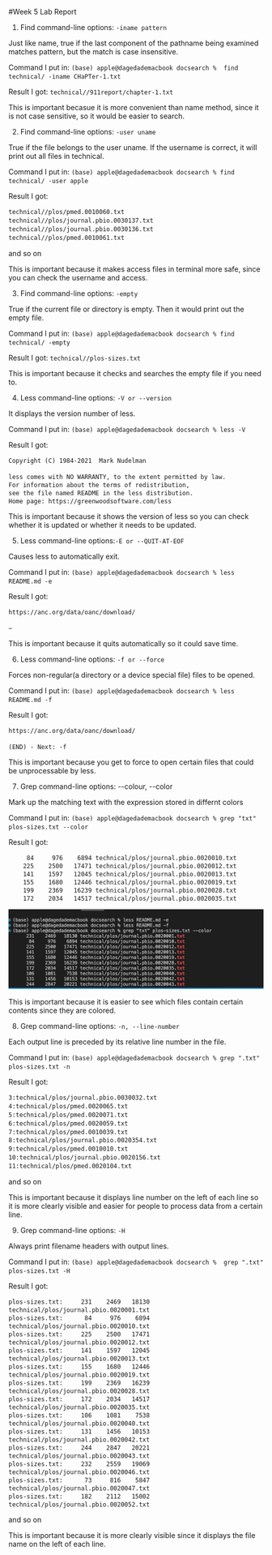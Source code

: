 #Week 5 Lab Report
1. Find command-line options: ```-iname pattern```

Just like name, true if the last component of the pathname being examined matches pattern, but the match is case insensitive.

Command I put in:
```(base) apple@dagedademacbook docsearch %  find technical/ -iname CHaPTer-1.txt```

Result I got:
```technical//911report/chapter-1.txt```

This is important becasue it is more convenient than name method, since it is not case sensitive, so it would be easier to search.

2. Find command-line options: ```-user uname```

True if the file belongs to the user uname. If the username is correct, it will print out all files in technical.

Command I put in:
```(base) apple@dagedademacbook docsearch % find technical/ -user apple```

Result I got:
```technical//plos/pmed.0010048.txt
technical//plos/pmed.0010060.txt
technical//plos/journal.pbio.0030137.txt
technical//plos/journal.pbio.0030136.txt
technical//plos/pmed.0010061.txt
```
and so on

This is important because it makes access files in terminal more safe, since you can check the username and access. 

3. Find command-line options: ```-empty``` 

True if the current file or directory is empty. Then it would print out the empty file. 

Command I put in:
```(base) apple@dagedademacbook docsearch % find technical/ -empty```

Result I got:
```technical//plos-sizes.txt```

This is important because it checks and searches the empty file if you need to.

4. Less command-line options: ```-V or --version```

It displays the version number of less.

Command I put in:
```(base) apple@dagedademacbook docsearch % less -V```

Result I got:
```less 581.2 (POSIX regular expressions)
Copyright (C) 1984-2021  Mark Nudelman

less comes with NO WARRANTY, to the extent permitted by law.
For information about the terms of redistribution,
see the file named README in the less distribution.
Home page: https://greenwoodsoftware.com/less
```

This is important because it shows the version of less so you can check whether it is updated or whether it needs to be updated.

5. Less command-line options:```-E or --QUIT-AT-EOF```

Causes less to automatically exit.

Command I put in:
```(base) apple@dagedademacbook docsearch % less README.md -e```

Result I got:
```The technical/ directory is a subdirectory of
https://anc.org/data/oanc/download/

~
```

This is important because it quits automatically so it could save time.

6. Less command-line options: ```-f or --force```

Forces non-regular(a directory or a device special file) files to be opened.   

Command I put in:
```(base) apple@dagedademacbook docsearch % less README.md -f```

Result I got:
```The technical/ directory is a subdirectory of
https://anc.org/data/oanc/download/

(END) - Next: -f
```

This is important because you get to force to open certain files that could be unprocessable by less.

7. Grep command-line options: --colour, --color

Mark up the matching text with the expression stored in differnt colors

Command I put in:
```(base) apple@dagedademacbook docsearch % grep "txt" plos-sizes.txt --color```

Result I got:
 ```231    2469   18130 technical/plos/journal.pbio.0020001.txt
      84     976    6894 technical/plos/journal.pbio.0020010.txt
     225    2500   17471 technical/plos/journal.pbio.0020012.txt
     141    1597   12045 technical/plos/journal.pbio.0020013.txt
     155    1680   12446 technical/plos/journal.pbio.0020019.txt
     199    2369   16239 technical/plos/journal.pbio.0020028.txt
     172    2034   14517 technical/plos/journal.pbio.0020035.txt
``` 
![Image](Color.png)

This is important because it is easier to see which files contain certain contents since they are colored. 

8. Grep command-line options: ```-n, --line-number```

Each output line is preceded by its relative line number in the file.

Command I put in:
```(base) apple@dagedademacbook docsearch % grep ".txt" plos-sizes.txt -n```

Result I got:
```2:technical/plos/pmed.0020273.txt
3:technical/plos/journal.pbio.0030032.txt
4:technical/plos/pmed.0020065.txt
5:technical/plos/pmed.0020071.txt
6:technical/plos/pmed.0020059.txt
7:technical/plos/pmed.0010039.txt
8:technical/plos/journal.pbio.0020354.txt
9:technical/plos/pmed.0010010.txt
10:technical/plos/journal.pbio.0020156.txt
11:technical/plos/pmed.0020104.txt
```
and so on

This is important because it displays line number on the left of each line so it is more clearly visible and easier for people to process data from a certain line.

9. Grep command-line options: ```-H```    

Always print filename headers with output lines.

Command I put in:
```(base) apple@dagedademacbook docsearch %  grep ".txt" plos-sizes.txt -H```

Result I got:
```
plos-sizes.txt:     231    2469   18130 technical/plos/journal.pbio.0020001.txt
plos-sizes.txt:      84     976    6894 technical/plos/journal.pbio.0020010.txt
plos-sizes.txt:     225    2500   17471 technical/plos/journal.pbio.0020012.txt
plos-sizes.txt:     141    1597   12045 technical/plos/journal.pbio.0020013.txt
plos-sizes.txt:     155    1680   12446 technical/plos/journal.pbio.0020019.txt
plos-sizes.txt:     199    2369   16239 technical/plos/journal.pbio.0020028.txt
plos-sizes.txt:     172    2034   14517 technical/plos/journal.pbio.0020035.txt
plos-sizes.txt:     106    1081    7538 technical/plos/journal.pbio.0020040.txt
plos-sizes.txt:     131    1456   10153 technical/plos/journal.pbio.0020042.txt
plos-sizes.txt:     244    2847   20221 technical/plos/journal.pbio.0020043.txt
plos-sizes.txt:     232    2559   19069 technical/plos/journal.pbio.0020046.txt
plos-sizes.txt:      73     816    5847 technical/plos/journal.pbio.0020047.txt
plos-sizes.txt:     182    2112   15002 technical/plos/journal.pbio.0020052.txt
```
and so on

This is important because it is more clearly visible since it displays the file name on the left of each line. 
